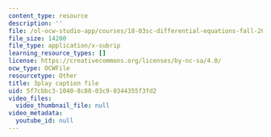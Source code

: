 ```yaml
---
content_type: resource
description: ''
file: /ol-ocw-studio-app/courses/18-03sc-differential-equations-fall-2011/5f7cbbc310408c8803c90344355f3fd2_TRVS5Wo9LoM.srt
file_size: 14200
file_type: application/x-subrip
learning_resource_types: []
license: https://creativecommons.org/licenses/by-nc-sa/4.0/
ocw_type: OCWFile
resourcetype: Other
title: 3play caption file
uid: 5f7cbbc3-1040-8c88-03c9-0344355f3fd2
video_files:
  video_thumbnail_file: null
video_metadata:
  youtube_id: null
---
```

